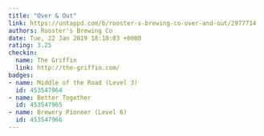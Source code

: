 ```yaml
---
title: "Over & Out"
link: https://untappd.com/b/rooster-s-brewing-co-over-and-out/2977714
authors: Rooster's Brewing Co
date: Tue, 22 Jan 2019 18:10:03 +0000
rating: 3.25
checkin:
  name: The Griffin
  link: http://the-griffin.com/
badges:
- name: Middle of the Road (Level 3)
  id: 453547964
- name: Better Together
  id: 453547965
- name: Brewery Pioneer (Level 6)
  id: 453547966
---
```

